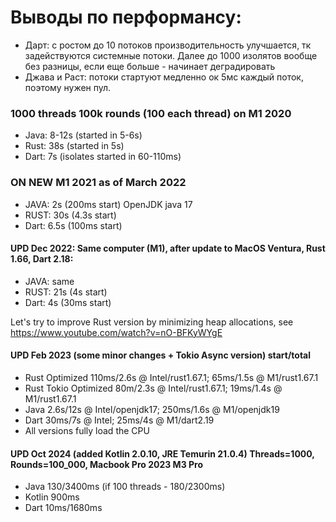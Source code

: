 # Выводы по перформансу:
* Дарт: с ростом до 10 потоков производительность улучшается, тк задействуются системные потоки. 
Далее до 1000 изолятов вообще без разницы, если еще больше - начинает деградировать
* Джава и Раст: потоки стартуют медленно ок 5мс каждый поток, поэтому нужен пул.


### 1000 threads 100k rounds (100 each thread) on M1 2020
* Java: 8-12s (started in 5-6s)
* Rust: 38s (started in 5s)
* Dart: 7s (isolates started in 60-110ms)

### ON NEW M1 2021 as of March 2022
* JAVA: 2s (200ms start)  OpenJDK java 17
* RUST: 30s (4.3s start)
* Dart: 6.5s (100ms start)

#### UPD Dec 2022: Same computer (M1), after update to MacOS Ventura, Rust 1.66, Dart 2.18:
* JAVA: same
* RUST: 21s (4s start)
* Dart: 4s (30ms start)

Let's try to improve Rust version by minimizing heap allocations, 
see https://www.youtube.com/watch?v=nO-BFKyWYgE

#### UPD Feb 2023 (some minor changes + Tokio Async version) start/total
* Rust  Optimized 110ms/2.6s @ Intel/rust1.67.1; 65ms/1.5s @ M1/rust1.67.1
* Rust Tokio Optimized 80m/2.3s @ Intel/rust1.67.1; 19ms/1.4s @ M1/rust1.67.1
* Java 2.6s/12s @ Intel/openjdk17; 250ms/1.6s @ M1/openjdk19 
* Dart 30ms/7s @ Intel; 25ms/4s @ M1/dart2.19
* All versions fully load the CPU

#### UPD Oct 2024 (added Kotlin 2.0.10, JRE Temurin 21.0.4) Threads=1000, Rounds=100_000, Macbook Pro 2023 M3 Pro
* Java 130/3400ms (if 100 threads - 180/2300ms) 
* Kotlin 900ms 
* Dart 10ms/1680ms 